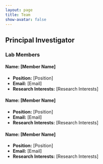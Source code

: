 ```yaml
---
layout: page
title: Team
show-avatar: false
---
```


## Principal Investigator ##

### Lab Members ###

#### Name: [Member Name] ####
- **Position:** [Position]
- **Email:** [Email]
- **Research Interests:** [Research Interests]

#### Name: [Member Name] ####
- **Position:** [Position]
- **Email:** [Email]
- **Research Interests:** [Research Interests]

#### Name: [Member Name] ####
- **Position:** [Position]
- **Email:** [Email]
- **Research Interests:** [Research Interests]
